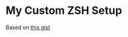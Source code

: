 # My Custom ZSH Setup

Based on [this gist](https://gist.github.com/AmreeshTyagi/013feb0a2b95fddf7361e58a4d8ff128)
